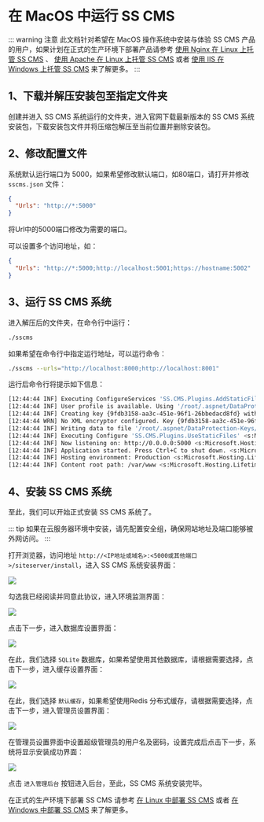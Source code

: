 # 在 MacOS 中运行 SS CMS

::: warning 注意
此文档针对希望在 MacOS 操作系统中安装与体验 SS CMS 产品的用户，如果计划在正式的生产环境下部署产品请参考 [使用 Nginx 在 Linux 上托管 SS CMS](deploy-linux-nginx.html) 、 [使用 Apache 在 Linux 上托管 SS CMS](deploy-linux-apache.html) 或者 [使用 IIS 在 Windows 上托管 SS CMS](deploy-windows-iis.html) 来了解更多。
:::

## 1、下载并解压安装包至指定文件夹

创建并进入 SS CMS 系统运行的文件夹，进入官网下载最新版本的 SS CMS 系统安装包，下载安装包文件并将压缩包解压至当前位置并删除安装包。

## 2、修改配置文件

系统默认运行端口为 5000，如果希望修改默认端口，如80端口，请打开并修改 `sscms.json` 文件：

``` json {2}
{
  "Urls": "http://*:5000"
}
```

将Url中的5000端口修改为需要的端口。

可以设置多个访问地址，如：

``` json {2}
{
  "Urls": "http://*:5000;http://localhost:5001;https://hostname:5002"
}
```

## 3、运行 SS CMS 系统

进入解压后的文件夹，在命令行中运行：

``` bash
./sscms
```

如果希望在命令行中指定运行地址，可以运行命令：

``` bash
./sscms --urls="http://localhost:8000;http://localhost:8001"
```

运行后命令行将提示如下信息：

``` bash
[12:44:44 INF] Executing ConfigureServices 'SS.CMS.Plugins.AddStaticFiles' <s:Microsoft.Extensions.DependencyInjection.IServiceCollection>
[12:44:44 INF] User profile is available. Using '/root/.aspnet/DataProtection-Keys' as key repository; keys will not be encrypted at rest. <s:Microsoft.AspNetCore.DataProtection.KeyManagement.XmlKeyManager>
[12:44:44 INF] Creating key {9fdb3158-aa3c-451e-96f1-26bbedacd8fd} with creation date 2020-03-11 04:44:44Z, activation date 2020-03-11 04:44:44Z, and expiration date 2020-06-09 04:44:44Z. <s:Microsoft.AspNetCore.DataProtection.KeyManagement.XmlKeyManager>
[12:44:44 WRN] No XML encryptor configured. Key {9fdb3158-aa3c-451e-96f1-26bbedacd8fd} may be persisted to storage in unencrypted form. <s:Microsoft.AspNetCore.DataProtection.KeyManagement.XmlKeyManager>
[12:44:44 INF] Writing data to file '/root/.aspnet/DataProtection-Keys/key-9fdb3158-aa3c-451e-96f1-26bbedacd8fd.xml'. <s:Microsoft.AspNetCore.DataProtection.Repositories.FileSystemXmlRepository>
[12:44:44 INF] Executing Configure 'SS.CMS.Plugins.UseStaticFiles' <s:Microsoft.AspNetCore.Builder.IApplicationBuilder>
[12:44:44 INF] Now listening on: http://0.0.0.0:5000 <s:Microsoft.Hosting.Lifetime>
[12:44:44 INF] Application started. Press Ctrl+C to shut down. <s:Microsoft.Hosting.Lifetime>
[12:44:44 INF] Hosting environment: Production <s:Microsoft.Hosting.Lifetime>
[12:44:44 INF] Content root path: /var/www <s:Microsoft.Hosting.Lifetime>
```

## 4、安装 SS CMS 系统

至此，我们可以开始正式安装 SS CMS 系统了。

::: tip
如果在云服务器环境中安装，请先配置安全组，确保网站地址及端口能够被外网访问。
:::

打开浏览器，访问地址 `http://<IP地址或域名>:<5000或其他端口>/siteserver/install`，进入 SS CMS 系统安装界面：

![](/docs/guide/images/getting-started/using-osx/01.png)

勾选我已经阅读并同意此协议，进入环境监测界面：

![](/docs/guide/images/getting-started/using-osx/02.png)

点击下一步，进入数据库设置界面：

![](/docs/guide/images/getting-started/using-osx/03.png)

在此，我们选择 `SQLite` 数据库，如果希望使用其他数据库，请根据需要选择，点击下一步，进入缓存设置界面：

![](/docs/guide/images/getting-started/using-osx/04.png)

在此，我们选择 `默认缓存`，如果希望使用Redis 分布式缓存，请根据需要选择，点击下一步，进入管理员设置界面：

![](/docs/guide/images/getting-started/using-osx/05.png)

在管理员设置界面中设置超级管理员的用户名及密码，设置完成后点击下一步，系统将显示安装成功界面：

![](/docs/guide/images/getting-started/using-osx/06.png)

点击 `进入管理后台` 按钮进入后台，至此，SS CMS 系统安装完毕。

在正式的生产环境下部署 SS CMS 请参考 [在 Linux 中部署 SS CMS](deploy.md) 或者 [在 Windows 中部署 SS CMS](deploy.md) 来了解更多。